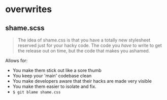 # overwrites

## shame.scss
> The idea of shame.css is that you have a totally new stylesheet reserved just for your hacky code.
The code you _have_ to write to get the release out on time, but the code that makes you ashamed.

Allows for:
- You make them stick out like a sore thumb
- You keep your 'main' codebase clean
- You make developers aware that their hacks are made very visible
- You make them easier to isolate and fix.
- `$ git blame shame.css`
